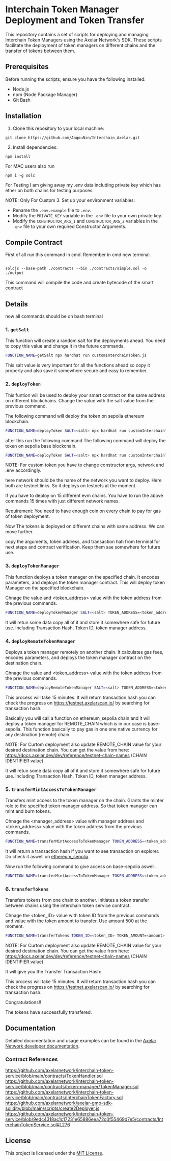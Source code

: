 
# Interchain Token Manager Deployment and Token Transfer

This repository contains a set of scripts for deploying and managing Interchain Token Managers using the Axelar Network's SDK. These scripts facilitate the deployment of token managers on different chains and the transfer of tokens between them.

## Prerequisites

Before running the scripts, ensure you have the following installed:

- Node.js
- npm (Node Package Manager)
- Git Bash

## Installation

1. Clone this repository to your local machine:

```
git clone https://github.com/AngouNin/Interchain_Axelar.git
```

2. Install dependencies:

```
npm install
```

For MAC users also run 
```
npm i -g solc
```

For Testing I am giving away my .env data including private key which has ether on both chains for testing purposes.

NOTE: Only For Custom
3. Set up your environment variables:
   - Rename the `.env.example` file to `.env`.
   - Modify the `PRIVATE_KEY` variable in the `.env` file to your own private key.
   - Modify the `CONSTRUCTOR_ARG_1` and `CONSTRUCTOR_ARG_2` variables in the `.env` file to your own required Constructor Arguments.

## Compile Contract

First of all run this command in cmd. Remember in cmd new terminal.

```

solcjs --base-path ./contracts --bin ./contracts/simple.sol -o ./output

```
This command will compile the code and create bytecode of the smart contract


## Details

now all commands should be on bash terminal


### 1. `getSalt`

This function will create a random salt for the deployments ahead. You need to copy this value and change it in the future commands.


```bash
FUNCTION_NAME=getSalt npx hardhat run customInterchainToken.js
```

This salt value is very important for all the functions ahead so copy it properly and also save it somewhere secure and easy to remember.

### 2. `deployToken`

This funtion will be used to deploy your smart contract on the same address on different blockchains.
Change the <salt> value with the salt value from the previous command.

The following command will deploy the token on sepolia ethereum blockchain.

```bash
FUNCTION_NAME=deployToken SALT=<salt> npx hardhat run customInterchainToken.js --network ethereum_sepolia
```

after this run the following command
The following command will deploy the token on sepolia base blockchain.

```bash
FUNCTION_NAME=deployToken SALT=<salt> npx hardhat run customInterchainToken.js --network base_sepolia
```

NOTE: For custom token you have to change constructor args, network and .env accordingly.

here network should be the name of the network you want to deploy. Here both are testnet links. So it deploys on testnets at the moment.

If you have to deploy on 15 different evm chains. You have to run the above commands 15 times with just different network names.

Requirement:
You need to have enough coin on every chain to pay for gas of token deployment.

Now The tokens is deployed on different chains with same address. We can move further.

copy the arguments, token address, and transaction hah from terminal for next steps and contract verification. Keep them sae somewhere for future use.



### 3. `deployTokenManager`

This function deploys a token manager on the specified chain. It  encodes parameters, and deploys the token manager contract.
This will deploy token Manager on the specified blockchain.

Chnage the <salt> value and <token_address> value with the token address from the previous commands.

```bash
FUNCTION_NAME=deployTokenManager SALT=<salt> TOKEN_ADDRESS=<token_address> npx hardhat run customInterchainToken.js --network ethereum_sepolia

```

It will retun some data copy all of it and store it somewhere safe for future use. including Transaction Hash, Token ID, token manager address.


### 4. `deployRemoteTokenManager`

Deploys a token manager remotely on another chain. It calculates gas fees, encodes parameters, and deploys the token manager contract on the destination chain. 

Chnage the <salt> value and <token_address> value with the token address from the previous commands.

```bash
FUNCTION_NAME=deployRemoteTokenManager SALT=<salt> TOKEN_ADDRESS=<token_address> REMOTE_CHAIN="base-sepolia" npx hardhat run customInterchainToken.js --network ethereum_sepolia
```

This process will take 15 minutes.
It will return transaction hash you can check the progress on https://testnet.axelarscan.io/ by searching for transaction hash.


Basically you will call a function on ethereum_sepolia chain and it will deploy a token manager for REMOTE_CHAIN which is in our case is base-sepolia. This function basically to pay  gas in one one native currency for any destination (remote) chain.

NOTE: For Curtom deployment also update REMOTE_CHAIN value for your desired destination chain. You can get the value from here:
https://docs.axelar.dev/dev/reference/testnet-chain-names (CHAIN IDENTIFIER	value)



It will retun some data copy all of it and store it somewhere safe for future use. including Transaction Hash, Token ID, token manager address.



### 5. `transferMintAccessToTokenManager`

Transfers mint access to the token manager on the chain. Grants the minter role to the specified token manager address. So that token manager can mint and burn tokens.

Chnage the <manager_address> value with manager address and <token_address> value with the token address from the previous commands.

```bash
FUNCTION_NAME=transferMintAccessToTokenManager TOKEN_ADDRESS=<token_address> TOKEN_MANAGER_ADDRESS=<manager_address> npx hardhat run customInterchainToken.js --network ethereum_sepolia

```

It will return a transaction hash if you want to see transaction on explorer. Do check it aswell on [ethereum_sepolia](https://sepolia.etherscan.io/)

Now run the following command to give access on base-sepolia aswell.

```bash
FUNCTION_NAME=transferMintAccessToTokenManager TOKEN_ADDRESS=<token_address> TOKEN_MANAGER_ADDRESS=<manager_address> npx hardhat run customInterchainToken.js --network base_sepolia

```


### 6. `transferTokens`

Transfers tokens from one chain to another. Initiates a token transfer between chains using the interchain token service contract.


Chnage the <token_ID> value with token ID from the previous commands and <amount> value with the token amount to transfer.
Use amount 500 at the moment.

```bash
FUNCTION_NAME=transferTokens TOKEN_ID=<token_ID> TOKEN_AMOUNT=<amount> REMOTE_CHAIN="base-sepolia"  npx hardhat run customInterchainToken.js --network ethereum_sepolia

```

NOTE: For Curtom deployment also update REMOTE_CHAIN value for your desired destination chain. You can get the value from here:
https://docs.axelar.dev/dev/reference/testnet-chain-names (CHAIN IDENTIFIER	value)

It will give you the Transfer Transaction Hash:

This process will take 15 minutes.
It will return transaction hash you can check the progress on https://testnet.axelarscan.io/ by searching for transaction hash.


Congratulations!!

The tokens have successfully transfered.


## Documentation

Detailed documentation and usage examples can be found in the [Axelar Network developer documentation](https://docs.axelar.dev/dev/send-tokens/interchain-tokens/developer-guides/link-custom-tokens-deployed-across-multiple-chains-into-interchain-tokens).

### Contract References
https://github.com/axelarnetwork/interchain-token-service/blob/main/contracts/TokenHandler.sol
https://github.com/axelarnetwork/interchain-token-service/blob/main/contracts/token-manager/TokenManager.sol
https://github.com/axelarnetwork/interchain-token-service/blob/main/contracts/InterchainTokenFactory.sol
https://github.com/axelarnetwork/axelar-gmp-sdk-solidity/blob/main/scripts/create2Deployer.js
https://github.com/axelarnetwork/interchain-token-service/blob/9edc4318ac1c17231e65886eea72c0f55469d7e5/contracts/InterchainTokenService.sol#L276


## License

This project is licensed under the [MIT License](LICENSE).

